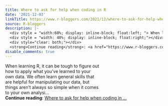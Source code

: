 ```yaml
---
title: Where to ask for help when coding in R
date: '2021-12-03'
linkTitle: https://www.r-bloggers.com/2021/12/where-to-ask-for-help-when-coding-in-r/
source: R-bloggers
description: |-
  <div style = "width:60%; display: inline-block; float:left; "> When learning R, it can be tough to figure out how to apply what you’ve learned to your own data. We often learn general skills that are helpful for manipulating our data, but things aren’t always so simple when it comes to your own analysi...</div>
  <div style = "width: 40%; display: inline-block; float:right;"></div>
  <div style="clear: both;"></div>
  <strong>Continue reading</strong>: <a href="https://www.r-bloggers.com/2021/12/where-to-ask-for-help-when-coding-in-r/">Where to ask for help when coding in ...
disable_comments: true
---
```

<div style = "width:60%; display: inline-block; float:left; "> When learning R, it can be tough to figure out how to apply what you’ve learned to your own data. We often learn general skills that are helpful for manipulating our data, but things aren’t always so simple when it comes to your own analysi...</div>
<div style = "width: 40%; display: inline-block; float:right;"></div>
<div style="clear: both;"></div>
<strong>Continue reading</strong>: <a href="https://www.r-bloggers.com/2021/12/where-to-ask-for-help-when-coding-in-r/">Where to ask for help when coding in ...